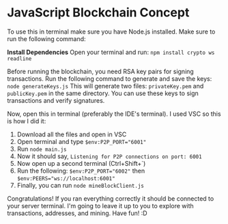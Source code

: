 # JavaScript Blockchain Concept

To use this in terminal make sure you have Node.js installed.
Make sure to run the following command:

**Install Dependencies**
   Open your terminal and run:
   ``npm install crypto ws readline``

Before running the blockchain, you need RSA key pairs for signing transactions. Run the following command to generate and save the keys:
``node generateKeys.js``
This will generate two files: `privateKey.pem` and `publicKey.pem` in the same directory.
You can use these keys to sign transactions and verify signatures.

Now, open this in terminal (preferably the IDE's terminal). I used VSC so this is how I did it:

1. Download all the files and open in VSC
2. Open terminal and type ``$env:P2P_PORT="6001"``
3. Run ``node main.js``
4. Now it should say, ``Listening for P2P connections on port: 6001``
5. Now open up a second terminal (Ctrl+Shift+`)
6. Run the following: ``$env:P2P_PORT="6002"`` then ``$env:PEERS="ws://localhost:6001"``
7. Finally, you can run ``node mineBlockClient.js``

Congratulations! If you ran everything correctly it should be connected to your server terminal. I'm going to leave it up to you to explore with transactions, addresses, and mining. Have fun! :D
